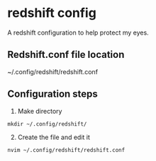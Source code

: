 # redshift config
A redshift configuration to help protect my eyes.

## Redshift.conf file location
~/.config/redshift/redshift.conf

## Configuration steps
1. Make directory
```
mkdir ~/.config/redshift/
```
2. Create the file and edit it
```
nvim ~/.config/redshift/redshift.conf
```

